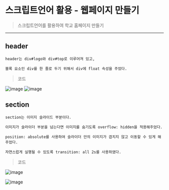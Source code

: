 # 스크립트언어 활용 - 웹페이지 만들기

> 스크립트언어를 활용하여 학교 홈페이지 만들기

---

## header

    header는 div#logo와 div#top로 이루어져 있고,

    블록 요소인 div를 한 줄로 두기 위해서 div에 float 속성을 주었다.

 > 코드 

![image](https://github.com/ijijijijiji/web/assets/129851513/c804bd16-f553-42bd-8ba8-655de79f4c44)  ![image](https://github.com/ijijijijiji/web/assets/129851513/b5dd6bd6-b326-429b-93e3-4a77fdc55f37)


## section

    section는 이미지 슬라이드 부분이다.

    이미지가 슬라이더 부분을 넘는다면 이미지를 숨기도록 overflow: hidden을 적용해주었다.

    position: absolute를 사용하여 슬라이더 안의 이미지가 겹치지 않고 이동할 수 있게 해주었다.

    자연스럽게 실행될 수 있도록 transition: all 2s를 사용하였다.

> 코드

![image](https://github.com/ijijijijiji/web/assets/129851513/0c31daf4-7c17-49c8-966b-fdc5fd13ae05)

![image](https://github.com/ijijijijiji/web/assets/129851513/2492e2ed-f8ef-4c81-8146-f48d1eab8440)

